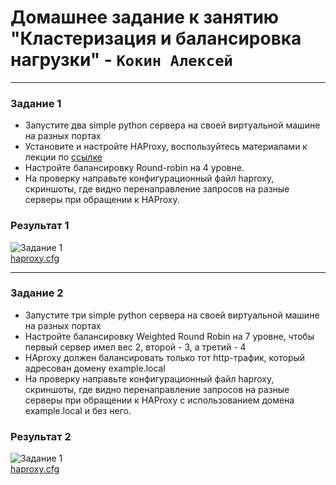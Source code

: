 # Домашнее задание к занятию "Кластеризация и балансировка нагрузки" - `Кокин Алексей`

---

### Задание 1
- Запустите два simple python сервера на своей виртуальной машине на разных портах
- Установите и настройте HAProxy, воспользуйтесь материалами к лекции по [ссылке](2/)
- Настройте балансировку Round-robin на 4 уровне.
- На проверку направьте конфигурационный файл haproxy, скриншоты, где видно перенаправление запросов на разные серверы при обращении к HAProxy.

### Результат 1
![Задание 1](https://github.com/KokinAlexey/all-hw/blob/main/hw-10-01-keepalived/images/img1.jpg)  
[haproxy.cfg](https://github.com/KokinAlexey/all-hw/blob/main/hw-10-02-haproxy/conf/haproxy1.cfg)

------

### Задание 2
- Запустите три simple python сервера на своей виртуальной машине на разных портах
- Настройте балансировку Weighted Round Robin на 7 уровне, чтобы первый сервер имел вес 2, второй - 3, а третий - 4
- HAproxy должен балансировать только тот http-трафик, который адресован домену example.local
- На проверку направьте конфигурационный файл haproxy, скриншоты, где видно перенаправление запросов на разные серверы при обращении к HAProxy c использованием домена example.local и без него.

### Результат 2
![Задание 1](https://github.com/KokinAlexey/all-hw/blob/main/hw-10-01-keepalived/images/img2.jpg)  
[haproxy.cfg](https://github.com/KokinAlexey/all-hw/blob/main/hw-10-02-haproxy/conf/haproxy2.cfg)



